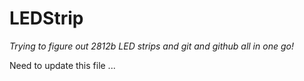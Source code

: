 # LEDStrip
*Trying to figure out 2812b LED strips and git and github all in one go!*

Need to update this file ...
